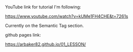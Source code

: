 YouTube link for tutorial I'm following:

https://www.youtube.com/watch?v=kUMe1FH4CHE&t=7261s

Currently on the Semantic Tag section.

github pages link:

https://arbaker82.github.io/01_LESSON/